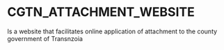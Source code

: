 # CGTN_ATTACHMENT_WEBSITE
Is a website that facilitates online application of attachment to the county government of Transnzoia
